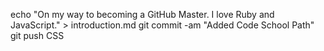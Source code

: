 echo "On my way to becoming a GitHub Master. I love Ruby and JavaScript." > introduction.md
git commit -am "Added Code School Path"
git push
CSS
